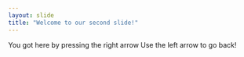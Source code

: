```yaml
---
layout: slide
title: "Welcome to our second slide!"
---
```

You got here by pressing the right arrow
Use the left arrow to go back!
